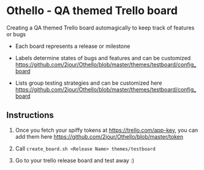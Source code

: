 # Othello - QA themed Trello board

Creating a QA themed Trello board automagically to keep track of features or bugs

* Each board represents a release or milestone

* Labels determine states of bugs and features and can be customized https://github.com/2jour/Othello/blob/master/themes/testboard/config_board

* Lists group testing strategies and can be customized here https://github.com/2jour/Othello/blob/master/themes/testboard/config_board



## Instructions

1. Once you fetch your spiffy tokens at https://trello.com/app-key, you can add them here https://github.com/2jour/Othello/blob/master/token

2. Call ```create_board.sh <Release Name> themes/testboard```
3. Go to your trello release board and test away :)
